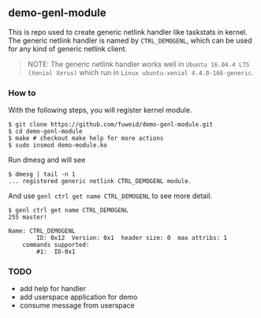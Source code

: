 ## demo-genl-module

This is repo used to create generic netlink handler like taskstats in kernel.
The generic netlink handler is named by `CTRL_DEMOGENL`, which can be used for
any kind of generic netlink client.

> NOTE: The generic netlink handler works well in
`Ubuntu 16.04.4 LTS (Xenial Xerus)` which run in
`Linux ubuntu-xenial 4.4.0-166-generic`.

### How to

With the following steps, you will register kernel module.

```shell
$ git clone https://github.com/fuweid/demo-genl-module.git
$ cd demo-genl-module
$ make # checkout make help for more actions
$ sudo insmod demo-module.ko
```

Run dmesg and will see

```shell
$ dmesg | tail -n 1
... registered generic netlink CTRL_DEMOGENL module.
```

And use `genl ctrl get name CTRL_DEMOGENL` to see more detail.

```shell
$ genl ctrl get name CTRL_DEMOGENL                                                                                                                                                                                           255 master!

Name: CTRL_DEMOGENL
        ID: 0x12  Version: 0x1  header size: 0  max attribs: 1
	commands supported:
		#1:  ID-0x1
```

### TODO

* add help for handler
* add userspace application for demo
* consume message from userspace
